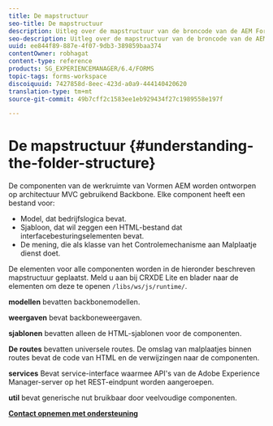 ```yaml
---
title: De mapstructuur
seo-title: De mapstructuur
description: Uitleg over de mapstructuur van de broncode van de AEM Forms-werkruimte om deze aan te passen.
seo-description: Uitleg over de mapstructuur van de broncode van de AEM Forms-werkruimte om deze aan te passen.
uuid: ee844f89-887e-4f07-9db3-389859baa374
contentOwner: robhagat
content-type: reference
products: SG_EXPERIENCEMANAGER/6.4/FORMS
topic-tags: forms-workspace
discoiquuid: 7427858d-8eec-423d-a0a9-444140420620
translation-type: tm+mt
source-git-commit: 49b7cff2c1583ee1eb929434f27c1989558e197f

---
```



# De mapstructuur {#understanding-the-folder-structure}

De componenten van de werkruimte van Vormen AEM worden ontworpen op architectuur MVC gebruikend Backbone. Elke component heeft een bestand voor:

* Model, dat bedrijfslogica bevat.
* Sjabloon, dat wil zeggen een HTML-bestand dat interfacebesturingselementen bevat.
* De mening, die als klasse van het Controlemechanisme aan Malplaatje dienst doet.

De elementen voor alle componenten worden in de hieronder beschreven mapstructuur geplaatst. Meld u aan bij CRXDE Lite en blader naar de elementen om deze te openen `/libs/ws/js/runtime/`.

**modellen** bevatten backbonemodellen.

**weergaven** bevat backboneweergaven.

**sjablonen** bevatten alleen de HTML-sjablonen voor de componenten.

**De routes** bevatten universele routes. De omslag van malplaatjes binnen routes bevat de code van HTML en de verwijzingen naar de componenten.

**services** Bevat service-interface waarmee API&#39;s van de Adobe Experience Manager-server op het REST-eindpunt worden aangeroepen.

**util** bevat generische nut bruikbaar door veelvoudige componenten.

**[Contact opnemen met ondersteuning](https://www.adobe.com/account/sign-in.supportportal.html)**
